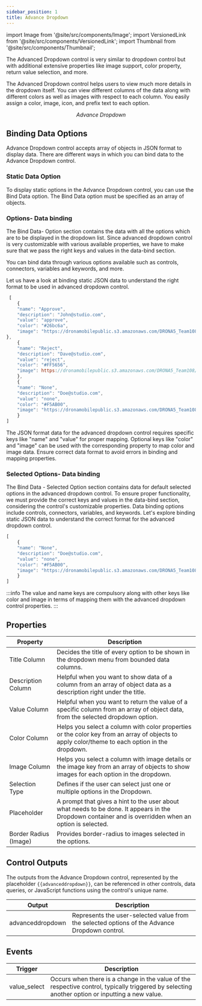 ```yaml
---
sidebar_position: 1
title: Advance Dropdown
---
```


import Image from '@site/src/components/Image'; import VersionedLink from '@site/src/components/VersionedLink'; import
Thumbnail from '@site/src/components/Thumbnail';

The Advanced Dropdown control is very similar to dropdown control but with additional extensive properties like image support, color property, return value selection, and more.

The Advanced Dropdown control helps users to view much more details in the dropdown itself. You can view different columns of the data along with different colors as well as images with respect to each column. You easily assign a color, image, icon, and prefix text to each option.

<figure>
  <Thumbnail src="/img/reference/controls/adv-dropdown/preview.png" alt="Advance Dropdown" />
  <figcaption align = "center"><i>Advance Dropdown</i></figcaption>
</figure>

## Binding Data Options

Advance Dropdown control accepts array of objects in JSON format to display data. There are different ways in which you can bind data to the Advance Dropdown control.

### Static Data Option

To display static options in the Advance Dropdown control, you can use the Bind Data option. The Bind Data option must be specified as an array of objects. 

### Options- Data binding
The Bind Data- Option section contains the data with all the options which are to be displayed in the dropdown list. Since advanced dropdown control is very customizable with various available properties, we have to make sure that we pass the right keys and values in the data-bind section.

You can bind data through various options available such as controls, connectors, variables and keywords, and more.

Let us have a look at binding static JSON data to understand the right format to be used in advanced dropdown control.

```js
 [
    {
    "name": "Approve",
    "description": "John@studio.com",
    "value": "approve",
    "color": "#26bc6a",
    "image": "https://dronamobilepublic.s3.amazonaws.com/DRONA5_Team108/content/app/images/public/Tick_c5Abe.svg"
},
    {
    "name": "Reject",
    "description": "Dave@studio.com",
    "value": "reject",
    "color": "#FF5656",
    "image": https://dronamobilepublic.s3.amazonaws.com/DRONA5_Team108/content/app/images/public/Close_jCmgk.svg"
    },
    {
    "name": "None",
    "description": "Doe@studio.com",
    "value": "none",
    "color": "#F5AB00",
    "image": "https://dronamobilepublic.s3.amazonaws.com/DRONA5_Team108/content/app/images/public/Info_BCFfd.svg"
    }
]
```

The JSON format data for the advanced dropdown control requires specific keys like "name" and "value" for proper mapping. Optional keys like "color" and "image" can be used with the corresponding property to map color and image data. Ensure correct data format to avoid errors in binding and mapping properties.

### Selected Options- Data binding

The Bind Data - Selected Option section contains data for default selected options in the advanced dropdown control. To ensure proper functionality, we must provide the correct keys and values in the data-bind section, considering the control's customizable properties. Data binding options include controls, connectors, variables, and keywords. Let's explore binding static JSON data to understand the correct format for the advanced dropdown control.

```js
[
    {
    "name": "None",
    "description": "Doe@studio.com",
    "value": "none",
    "color": "#F5AB00",
    "image": "https://dronamobilepublic.s3.amazonaws.com/DRONA5_Team108/content/app/images/public/Info_BCFfd.svg"
    }
]
```

:::info
The value and name keys are compulsory along with other keys like color and image in terms of mapping them with the advanced dropdown control properties.
:::


## Properties


| Property                | Description                                                                                                                                     |
|-------------------------|-------------------------------------------------------------------------------------------------------------------------------------------------|
| Title Column            | Decides the title of every option to be shown in the dropdown menu from bounded data columns.                                                 |
| Description Column      | Helpful when you want to show data of a column from an array of object data as a description right under the title.                            |
| Value Column            | Helpful when you want to return the value of a specific column from an array of object data, from the selected dropdown option.              |
| Color Column            | Helps you select a column with color properties or the color key from an array of objects to apply color/theme to each option in the dropdown. |
| Image Column            | Helps you select a column with image details or the image key from an array of objects to show images for each option in the dropdown.        |
| Selection Type          | Defines if the user can select just one or multiple options in the Dropdown.                                                                   |
| Placeholder             | A prompt that gives a hint to the user about what needs to be done. It appears in the Dropdown container and is overridden when an option is selected.        |
| Border Radius (Image)   | Provides border-radius to images selected in the options.                                                                                       |


## Control Outputs

The outputs from the Advance Dropdown control, represented by the placeholder `{{advanceddropdown}}`, can be referenced in other controls, data queries, or JavaScript functions using the control's unique name.

| Output       | Description                                                                                                  |
|--------------|--------------------------------------------------------------------------------------------------------------|
| advanceddropdown    | Represents the user-selected value from the selected options of the Advance Dropdown control.                        |


## Events


| Trigger     | Description                                                                                                                              |
|--------------|------------------------------------------------------------------------------------------------------------------------------------------|
| value_select | Occurs when there is a change in the value of the respective control, typically triggered by selecting another option or inputting a new value. |